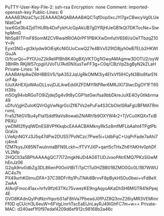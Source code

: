 PuTTY-User-Key-File-2: ssh-rsa
Encryption: none
Comment: imported-openssh-key
Public-Lines: 6
AAAAB3NzaC1yc2EAAAADAQABAAABAQCTqfDop0xcJYl7gxCBwcyVg0LUeNlatCwf
lsw6Gd3b4ZjdTHURb4DxFykHJcGpAkUB7gDYRjHUeGB1kQI7DKTocNe+SiwhpMmG
Nh5p81TFmF8SomM2CVRwaltRIOA0rPF1PBiKXwDmfutV6S6I/sOeTTbzqZ10Y+Pr
Eyxt3NG+gt3klydw9OiEqKcNlGUoCxwQ27e4BVx529tD8jyh0eB7ELb2HKWIGuJA
O/fcurQo+PYOUoZ2kRellPlBh8K40gBXjVKTOg1lGwyAMAgmw3DOTU2/oyW3BHRh
RKjW57cpgI/UVoTU7Ad0NXusTwFF3g+C0q/CBzVpZbgByN2kZLaH
Private-Lines: 14
AAABAHpAwZ6tHBBSV5/1pA352JqUgRkOMM3iy4EfxVf5IHCyN3BIo8farENurF4p
iUuXAHEXjoWAoDLLsvjDJLikwEddXZFDMYRtPRer6MRJXI73lwcDgOY1FT65H39s
m5Og94vbRGoTO9iZjdej5g4v9t8yCGP1stGw/fsa9bbDkreJuXE4OyGtIkbrma49
uDfuVjgHZuIoKQVrGgVwNgrGciZf87Vs2ePuFa4S3CbOleISRaFgUBFMATRmrvmL
Fra5ZNtGVBu4yFta1Sddf9aVs8owabZNARh1b9OXYW4r2+TjVCu0KQXxTxiBPRXU
ywDMlI2flyqlWDnES8VPfKkqbcEAAACBAMknyRk5z8mfMFLbAaht4TPgtPbGraUs
LVeAjnNGYJ3J5q47dPw2DUS57PoNCzc7Pwe5i+UdbFqC+UqPrFade7aAhi7rj4m4
fZM7kysJX85NTwuInmaBFN9Lckh+/fTVYJXP+qart5cTHxZh6YAKHv0phDfVL2Mp
2HQCII3a5BPhAAAAgQC77I72mgkNiJD4AG6TUDJvxoPAtrEMQ7PKzSGwMhEnJz06
G2qA9nv0dbZg3DL86enP0OoVtBITiTpC1Tu0HZBB01BZMO0Gc0LI1B7WWUAC4s7h
PX49urhKGtmuDFA+37C39DFrlfq1PuTNAi6BrvvF8pBykHSOu0bwi+vFd8eXZwAA
AIAvijFmoc41ax+hrfv9lfz63TKc75vwezKE9ngAqyoAKaDhSH6MGTR41kPpej4E
GVO8KAdnQylPdNznYqorbS1aF8hVa7PbeadJ0fPJZ8Q3ovZ26iyMR3VEMlmrFf0D
qCUcH3L6euW+6FVgLInrhTscEaEIJnLayRJ49IGhFC7m+w==
Private-MAC: d240aef1f0f97edaf4209d6ef912c98168b2a46c
